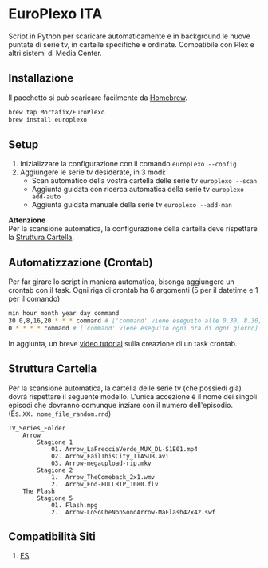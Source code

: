 # EuroPlexo ITA

Script in Python per scaricare automaticamente e in background le nuove puntate di serie tv, in cartelle specifiche e ordinate. Compatibile con Plex e altri sistemi di Media Center.

## Installazione
Il pacchetto si può scaricare facilmente da [Homebrew](https://brew.sh/index_it).
```bash
brew tap Mortafix/EuroPlexo
brew install europlexo
```

## Setup
1. Inizializzare la configurazione con il comando `europlexo --config`
2. Aggiungere le serie tv desiderate, in 3 modi:
	* Scan automatico della vostra cartella delle serie tv `europlexo --scan`  
	* Aggiunta guidata con ricerca automatica della serie tv `europlexo --add-auto`
	* Aggiunta guidata manuale della serie tv `europlexo --add-man`  

**Attenzione**  
Per la scansione automatica, la configurazione della cartella deve rispettare la [Struttura Cartella](#Struttura-Cartella).

## Automatizzazione (Crontab)
Per far girare lo script in maniera automatica, bisonga aggiungere un crontab con il task. Ogni riga di crontab ha 6 argomenti (5 per il datetime e 1 per il comando)  
```bash
min hour month year day command
30 0,8,16,20 * * * command # ['command' viene eseguito alle 0.30, 8.30, 16.30, 20.30 di ogni giorno]
0 * * * * command # ['command' viene eseguito ogni ora di ogni giorno]
```
In aggiunta, un breve [video tutorial](https://www.loom.com/share/9ac5d5f25ea2490b879d1ec7b5bc0d60) sulla creazione di un task crontab.

## Struttura Cartella
Per la scansione automatica, la cartella delle serie tv (che possiedi già) dovrà rispettare il seguente modello.
L'unica accezione è il nome dei singoli episodi che dovranno comunque inziare con il numero dell'episodio.  
(Es. `XX. nome_file_random.rnd`)
```
TV_Series_Folder
	Arrow
		Stagione 1
			01. Arrow_LaFrecciaVerde_MUX_DL-S1E01.mp4
			02. Arrow_FailThisCity_ITASUB.avi
			03. Arrow-megaupload-rip.mkv
		Stagione 2
			1.  Arrow_TheComeback_2x1.wmv
			2.  Arrow_End-FULLRIP_1080.flv  
	The Flash
		Stagione 5
			01. Flash.mpg
			2.  Arrow-LoSoCheNonSonoArrow-MaFlash42x42.swf
```

## Compatibilità Siti
1. [ES](http://www.eurostreaming.life/)
